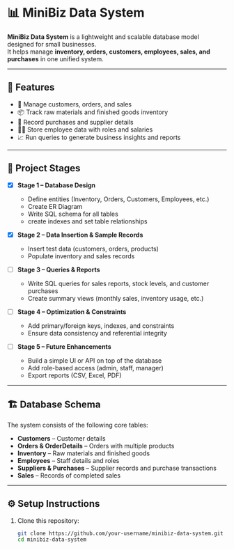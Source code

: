 # 📊 MiniBiz Data System

**MiniBiz Data System** is a lightweight and scalable database model designed for small businesses.  
It helps manage **inventory, orders, customers, employees, sales, and purchases** in one unified system.  

---

## 🚀 Features
- 🛒 Manage customers, orders, and sales  
- 📦 Track raw materials and finished goods inventory  
- 📑 Record purchases and supplier details  
- 👨‍💼 Store employee data with roles and salaries  
- 📈 Run queries to generate business insights and reports  

---

## 📌 Project Stages

- [x] **Stage 1 – Database Design**  
  - Define entities (Inventory, Orders, Customers, Employees, etc.)  
  - Create ER Diagram  
  - Write SQL schema for all tables
  - create indexes and set table relationships  

- [x] **Stage 2 – Data Insertion & Sample Records**  
  - Insert test data (customers, orders, products)  
  - Populate inventory and sales records  

- [ ] **Stage 3 – Queries & Reports**  
  - Write SQL queries for sales reports, stock levels, and customer purchases  
  - Create summary views (monthly sales, inventory usage, etc.)  

- [ ] **Stage 4 – Optimization & Constraints**  
  - Add primary/foreign keys, indexes, and constraints  
  - Ensure data consistency and referential integrity  

- [ ] **Stage 5 – Future Enhancements**  
  - Build a simple UI or API on top of the database  
  - Add role-based access (admin, staff, manager)  
  - Export reports (CSV, Excel, PDF)  

---

## 🏗️ Database Schema
The system consists of the following core tables:  
- **Customers** – Customer details  
- **Orders & OrderDetails** – Orders with multiple products  
- **Inventory** – Raw materials and finished goods  
- **Employees** – Staff details and roles  
- **Suppliers & Purchases** – Supplier records and purchase transactions  
- **Sales** – Records of completed sales  
 

---

## ⚙️ Setup Instructions

1. Clone this repository:  
   ```bash
   git clone https://github.com/your-username/minibiz-data-system.git
   cd minibiz-data-system

